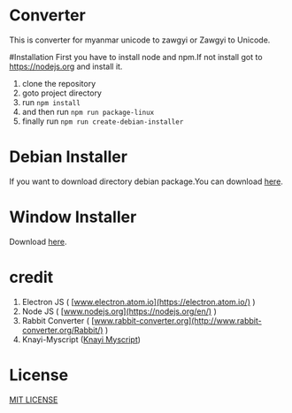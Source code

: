 # Converter
This is converter for myanmar unicode to zawgyi or Zawgyi to Unicode.



#Installation
First you have to install node and npm.If not install got to https://nodejs.org and install it.

1. clone the repository
1. goto project directory
1. run `npm install`
1. and then run `npm run package-linux`
1. finally run `npm run create-debian-installer`


# Debian Installer
If you want to download directory debian package.You can download [here](http://larmaysee.com/converter/converter_1.1.1_amd64.deb).

# Window Installer 
Download [here](http://larmaysee.com/converter/converter.exe).

# credit
1. Electron JS ( [www.electron.atom.io](https://electron.atom.io/) )
2. Node JS ( [www.nodejs.org](https://nodejs.org/en/) )
3. Rabbit Converter ( [www.rabbit-converter.org](http://www.rabbit-converter.org/Rabbit/) )
4. Knayi-Myscript ([Knayi Myscript](https://www.npmjs.com/package/knayi-myscript))


# License
[MIT LICENSE](https://g.co/kgs/cvPzhD)

